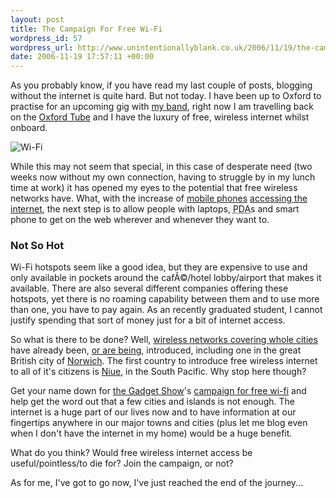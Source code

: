 ```yaml
---
layout: post
title: The Campaign For Free Wi-Fi
wordpress_id: 57
wordpress_url: http://www.unintentionallyblank.co.uk/2006/11/19/the-campaign-for-free-wi-fi/
date: 2006-11-19 17:57:11 +00:00
---
```

<p>As you probably know, if you have read my last couple of posts, blogging without the internet is quite hard. But not today. I have been up to Oxford to practise for an upcoming gig with <a href="http://www.hammervsthesnake.co.uk">my band</a>, right now I am travelling back on the <a href="http://www.oxfordtube.com/index.php">Oxford Tube</a> and I have the luxury of free, wireless internet whilst onboard.</p>
<img id="image56" src="http://www.unintentionallyblank.co.uk/wp-content/uploads/2006/11/wi-fi-zone.gif" alt="Wi-Fi" class="alignleft" style="border:none;">
<p>While this may not seem that special, in this case of desperate need (two weeks now without my own connection, having to struggle by in my lunch time at work) it has opened my eyes to the potential that free wireless networks have. What, with the increase of <a href="http://www.unintentionallyblank.co.uk/2006/10/12/the-mobile-web-users-cometh-are-you-ready/">mobile phones</a> <a href="http://www.thatdamnpc.com/pc-of-the-future-your-phone/">accessing the internet</a>, the next step is to allow people with laptops, <abbr title="Personal Digital Assistants">PDA</abbr>s and smart phone to get on the web wherever and whenever they want to.</p>
<h3>Not So Hot</h3>
<p>Wi-Fi hotspots seem like a good idea, but they are expensive to use and only available in pockets around the cafÃ©/hotel lobby/airport that makes it available. There are also several different companies offering these hotspots, yet there is no roaming capability between them and to use more than one, you have to pay again. As an recently graduated student, I cannot justify spending that sort of money just for a bit of internet access.</p>
<p>So what is there to be done? Well, <a href="http://googleblog.blogspot.com/2005/11/wi-fi-in-mountain-view.html">wireless networks covering whole cities</a> have already been, <a href="http://www.betanews.com/article/Microsoft_MetroFi_Team_on_Portland_WiFi/1163607088">or are being</a>, introduced, including one in the great British city of <a href="http://news.bbc.co.uk/1/hi/technology/5297884.stm">Norwich</a>. The first country to introduce free wireless internet to all of it's citizens is <a href="http://news.bbc.co.uk/1/hi/technology/3020158.stm">Niue</a>, in the South Pacific. Why stop here though?</p>
<p>Get your name down for <a href="http://www.five.tv/gadgetshow">the Gadget Show</a>'s <a href="http://gadgetshow.five.tv/campaign/wifi/">campaign for free wi-fi</a> and help get the word out that a few cities and islands is not enough. The internet is a huge part of our lives now and to have information at our fingertips anywhere in our major towns and cities (plus let me blog even when I don't have the internet in my home) would be a huge benefit.</p>
<p>What do you think? Would free wireless internet access be useful/pointless/to die for? Join the campaign, or not?</p>
<p>As for me, I've got to go now, I've just reached the end of the journey...</p>

